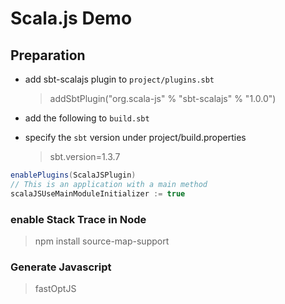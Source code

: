 # Scala.js Demo


## Preparation

* add sbt-scalajs plugin to `project/plugins.sbt`
  > addSbtPlugin("org.scala-js" % "sbt-scalajs" % "1.0.0")

* add the following to `build.sbt`

* specify the `sbt` version under project/build.properties
  > sbt.version=1.3.7

```sbt
enablePlugins(ScalaJSPlugin)
// This is an application with a main method
scalaJSUseMainModuleInitializer := true
```

### enable Stack Trace in Node

>  npm install source-map-support

### Generate Javascript

> fastOptJS

